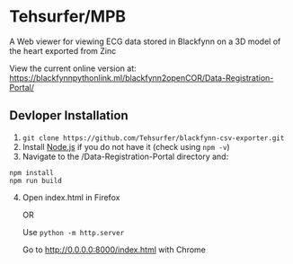 Tehsurfer/MPB
======
A Web viewer for viewing ECG data stored in Blackfynn on a 3D model of the heart exported from Zinc

View the current online version at:
https://blackfynnpythonlink.ml/blackfynn2openCOR/Data-Registration-Portal/

Devloper Installation
------
1. `git clone https://github.com/Tehsurfer/blackfynn-csv-exporter.git`
2. Install [Node.js](https://nodejs.org/en/) if you do not have it (check using `npm -v`)
3. Navigate to the /Data-Registration-Portal directory and: 
```
npm install
npm run build
```
4. Open index.html in Firefox 

    OR
    
    Use `python -m http.server`
    
    Go to http://0.0.0.0:8000/index.html with Chrome
